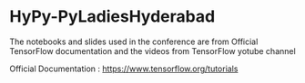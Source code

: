 # HyPy-PyLadiesHyderabad

The notebooks and slides used in the conference are from Official TensorFlow documentation and the videos from TensorFlow yotube channel

Official Documentation : https://www.tensorflow.org/tutorials
